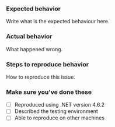 ### Expected behavior

Write what is the expected behaviour here.

### Actual behavior

What happened wrong.

### Steps to reproduce behavior

How to reproduce this issue.

### Make sure you've done these
- [ ] Reproduced using .NET version 4.6.2
- [ ] Described the testing environment
- [ ] Able to reproduce on other machines
